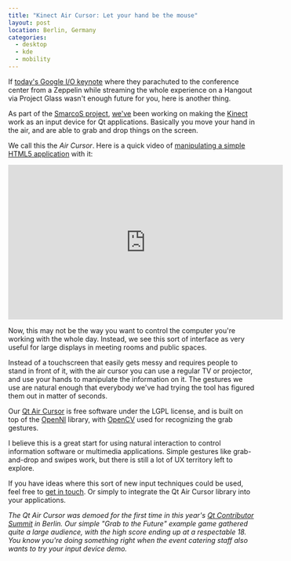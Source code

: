```yaml
---
title: "Kinect Air Cursor: Let your hand be the mouse"
layout: post
location: Berlin, Germany
categories:
  - desktop
  - kde
  - mobility
---
```

If [today's Google I/O keynote](http://arstechnica.com/gadgets/2012/06/googlers-skydive-wearing-google-glasses-broadcast-jump-live-to-google/) where they parachuted to the conference center from a Zeppelin while streaming the whole experience on a Hangout via Project Glass wasn't enough future for you, here is another thing.

As part of the [SmarcoS project](http://smarcos-project.eu/), [we've](http://nemein.com/) been working on making the [Kinect](http://en.wikipedia.org/wiki/Kinect) work as an input device for Qt applications. Basically you move your hand in the air, and are able to grab and drop things on the screen.

We call this the _Air Cursor_. Here is a quick video of [manipulating a simple HTML5 application](http://youtu.be/dxkpSzl-SLg) with it:

<iframe width="560" height="315" src="http://www.youtube.com/embed/dxkpSzl-SLg" frameborder="0" allowfullscreen></iframe>

Now, this may not be the way you want to control the computer you're working with the whole day. Instead, we see this sort of interface as very useful for large displays in meeting rooms and public spaces.

Instead of a touchscreen that easily gets messy and requires people to stand in front of it, with the air cursor you can use a regular TV or projector, and use your hands to manipulate the information on it. The gestures we use are natural enough that everybody we've had trying the tool has figured them out in matter of seconds.

Our [Qt Air Cursor](https://github.com/nemein/Qt_AirCursor) is free software under the LGPL license, and is built on top of the [OpenNI](http://www.openni.org/) library, with [OpenCV](http://opencv.willowgarage.com/wiki/) used for recognizing the grab gestures.

I believe this is a great start for using natural interaction to control information software or multimedia applications. Simple gestures like grab-and-drop and swipes work, but there is still a lot of UX territory left to explore.

If you have ideas where this sort of new input techniques could be used, feel free to [get in touch](http://nemein.com/en/company/). Or simply to integrate the Qt Air Cursor library into your applications.

_The Qt Air Cursor was demoed for the first time in this year's [Qt Contributor Summit](http://qt-project.org/groups/qt-contributors-summit-2012/wiki) in Berlin. Our simple "Grab to the Future" example game gathered quite a large audience, with the high score ending up at a respectable 18. You know you're doing something right when the event catering staff also wants to try your input device demo._
